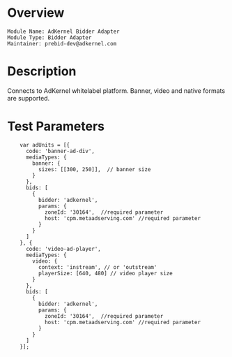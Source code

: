 # Overview

```
Module Name: AdKernel Bidder Adapter
Module Type: Bidder Adapter
Maintainer: prebid-dev@adkernel.com
```

# Description

Connects to AdKernel whitelabel platform.
Banner, video and native formats are supported.


# Test Parameters
```
	var adUnits = [{
	  code: 'banner-ad-div',
	  mediaTypes: {
		banner: {
		  sizes: [[300, 250]],  // banner size
		}
	  },
	  bids: [
		{
		  bidder: 'adkernel',
		  params: {
			zoneId: '30164',  //required parameter
			host: 'cpm.metaadserving.com' //required parameter
		  }
		}
	  ]
	}, {
	  code: 'video-ad-player',
	  mediaTypes: {
		video: {
		  context: 'instream', // or 'outstream'
		  playerSize: [640, 480] // video player size        	
		}
	  },
	  bids: [
		{
		  bidder: 'adkernel',
		  params: {
			zoneId: '30164',  //required parameter
			host: 'cpm.metaadserving.com' //required parameter
		  }
		}
	  ]
	}];
```
